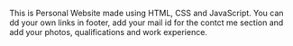 This is Personal Website made using HTML, CSS and JavaScript.
You can dd your own links in footer, add your mail id for the contct me section and add your photos, qualifications and work experience.
